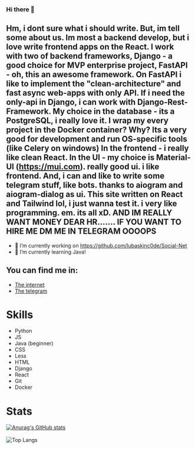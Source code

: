 ### Hi there 👋

## Hm, i dont sure what i should write. But, im tell some about us. Im most a backend develop, but i love write frontend apps on the React. I work with two of backend frameworks, Django - a good choice for MVP enterprise project, FastAPI - oh, this an awesome framework. On FastAPI i like to implement the "clean-architecture" and fast async web-apps with only API. If i need the only-api in Django, i can work with Django-Rest-Framework. My choice in the database - its a PostgreSQL, i really love it. I wrap my every project in the Docker container? Why? Its a very good for development and run OS-specific tools (like Celery on windows) In the frontend - i really like clean React. In the UI - my choice is Material-UI (https://mui.com). really good ui. i like frontend. And, i can and like to write some telegram stuff, like bots. thanks to aiogram and aiogram-dialog as ui. This site written on React and Tailwind lol, i just wanna test it. i very like programming. em. its all xD. AND IM REALLY WANT MONEY DEAR HR....... IF YOU WANT TO HIRE ME DM ME IN TELEGRAM OOOOPS

- 🔭 I’m currently working on https://github.com/lubaskinc0de/Social-Net
- 🌱 I’m currently learning Java!

## You can find me in:
- [The internet](https://lubaskin.site)
- [The telegram](https://t.me/LUBASKIN_CODE)

# Skills

- Python
- JS
- Java (beginner)
- CSS
- Less
- HTML
- Django
- React
- Git
- Docker

# Stats


[![Anurag's GitHub stats](https://github-readme-stats.vercel.app/api?username=lubaskinc0de&theme=tokyonight)](https://github.com/anuraghazra/github-readme-stats)
<br>
<br>
![Top Langs](https://github-readme-stats.vercel.app/api/top-langs/?username=lubaskinc0de&theme=tokyonight)
